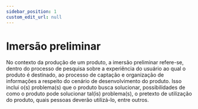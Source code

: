 ```yaml
---
sidebar_position: 1
custom_edit_url: null
---
```


# Imersão preliminar

No contexto da produção de um produto, a imersão preliminar refere-se, dentro do processo de pesquisa sobre a experiência do usuário ao qual o produto é destinado, ao processo de captação e organização de informações a respeito do cenário de desenvolvimento do produto. Isso inclui o(s) problema(s) que o produto busca solucionar, possibilidades de como o produto pode solucionar tal(is) problema(s), o pretexto de utilização do produto, quais pessoas deverão utilizá-lo, entre outros.